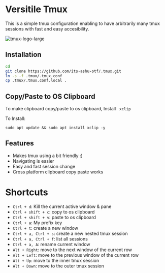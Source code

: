 # Versitile Tmux
This is a simple tmux configuration enabling to have arbitrarily many tmux sessions with fast and easy accesibility.

![tmux-logo-large](https://github.com/its-ashu-otf/.Tmux/assets/85825366/602ebf43-2f0e-45e0-bd4d-1245823223fa)

## Installation

```bash
cd
git clone https://github.com/its-ashu-otf/.tmux.git
ln -s -f .tmux/.tmux.conf
cp .tmux/.tmux.conf.local .
```


## Copy/Paste to OS Clipboard

To make clipboard copy/paste to os clipboard, Install ` xclip`

To Install: 

`sudo apt update && sudo apt install xclip -y`


## Features

- Makes tmux using a bit friendly :)
- Navigating is easier
- Easy and fast session change
- Cross platform clipboard copy paste works


# Shortcuts
* `Ctrl + d`: Kill the current active window & pane
* `Ctrl + shift + c`: copy to os clipboard
* `Ctrl + shift + v`: paste to os clipboard
* `Ctrl + a`: My prefix key
* `Ctrl + t`: create a new window
* `Ctrl + a, Ctrl + s`: create a new nested tmux session
* `Ctrl + a, Ctrl + f`: list all sessions
* `Ctrl + a, A`: rename current window
* `Alt + Right`: move to the next window of the current row
* `Alt + Left`: move to the previous window of the current row
* `Alt + Up`: move to the inner tmux session
* `Alt + Down`: move to the outer tmux session


